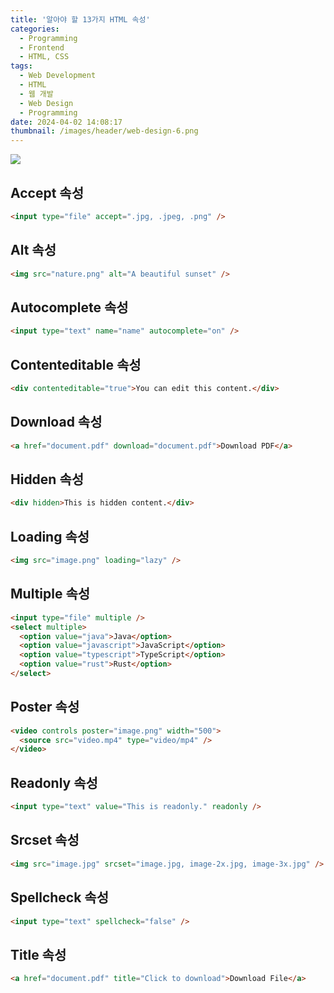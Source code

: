 ```yaml
---
title: '알아야 할 13가지 HTML 속성'
categories:
  - Programming
  - Frontend
  - HTML, CSS
tags:
  - Web Development
  - HTML
  - 웹 개발
  - Web Design
  - Programming
date: 2024-04-02 14:08:17
thumbnail: /images/header/web-design-6.png
---
```


![](/images/header/web-design-6.png)

## Accept 속성

```html
<input type="file" accept=".jpg, .jpeg, .png" />
```

## Alt 속성

```html
<img src="nature.png" alt="A beautiful sunset" />
```

## Autocomplete 속성

```html
<input type="text" name="name" autocomplete="on" />
```

## Contenteditable 속성

```html
<div contenteditable="true">You can edit this content.</div>
```

## Download 속성

```html
<a href="document.pdf" download="document.pdf">Download PDF</a>
```

## Hidden 속성

```html
<div hidden>This is hidden content.</div>
```

## Loading 속성

```html
<img src="image.png" loading="lazy" />
```

## Multiple 속성

```html
<input type="file" multiple />
<select multiple>
  <option value="java">Java</option>
  <option value="javascript">JavaScript</option>
  <option value="typescript">TypeScript</option>
  <option value="rust">Rust</option>
</select>
```

## Poster 속성

```html
<video controls poster="image.png" width="500">
  <source src="video.mp4" type="video/mp4" />
</video>
```

## Readonly 속성

```html
<input type="text" value="This is readonly." readonly />
```

## Srcset 속성

```html
<img src="image.jpg" srcset="image.jpg, image-2x.jpg, image-3x.jpg" />
```

## Spellcheck 속성

```html
<input type="text" spellcheck="false" />
```

## Title 속성

```html
<a href="document.pdf" title="Click to download">Download File</a>
```
